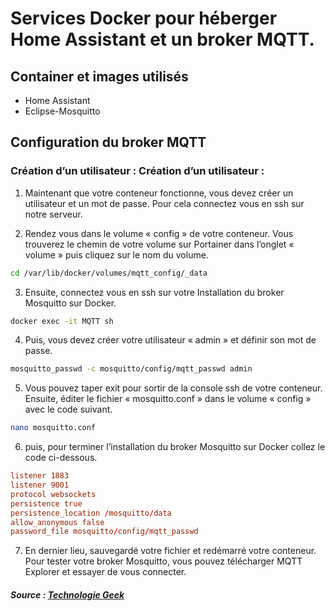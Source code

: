 # Services Docker pour héberger Home Assistant et un broker MQTT.

## Container et images utilisés

- Home Assistant
- Eclipse-Mosquitto


## Configuration du broker MQTT

### Création d’un utilisateur : Création d’un utilisateur :

1. Maintenant que votre conteneur fonctionne, vous devez créer un utilisateur et un mot de passe. Pour cela connectez vous en ssh sur notre serveur.

2. Rendez vous dans le volume « config » de votre conteneur. Vous trouverez le chemin de votre volume sur Portainer dans l’onglet « volume » puis cliquez sur le nom du volume.

```bash
cd /var/lib/docker/volumes/mqtt_config/_data
```

3. Ensuite, connectez vous en ssh sur votre Installation du broker Mosquitto sur Docker.

```bash
docker exec -it MQTT sh
```

4. Puis, vous devez créer votre utilisateur « admin » et définir son mot de passe.

```bash
mosquitto_passwd -c mosquitto/config/mqtt_passwd admin
```

5. Vous pouvez taper exit pour sortir de la console ssh de votre conteneur. Ensuite, éditer le fichier « mosquitto.conf » dans le volume « config » avec le code suivant.

```bash
nano mosquitto.conf
```

6. puis, pour terminer l’installation du broker Mosquitto sur Docker collez le code ci-dessous.

```conf
listener 1883
listener 9001
protocol websockets
persistence true
persistence_location /mosquitto/data
allow_anonymous false
password_file mosquitto/config/mqtt_passwd
```

7. En dernier lieu, sauvegardé votre fichier et redémarré votre conteneur. Pour tester votre broker Mosquitto, vous pouvez télécharger MQTT Explorer et essayer de vous connecter.

##### Source : [Technologie Geek](https://technologie-geek.fr/installation-broker-mosquitto-docker/)
